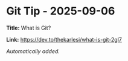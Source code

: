 # Git Tip - 2025-09-06

**Title:** What is Git?

**Link:** https://dev.to/thekarlesi/what-is-git-2gl7

_Automatically added._
